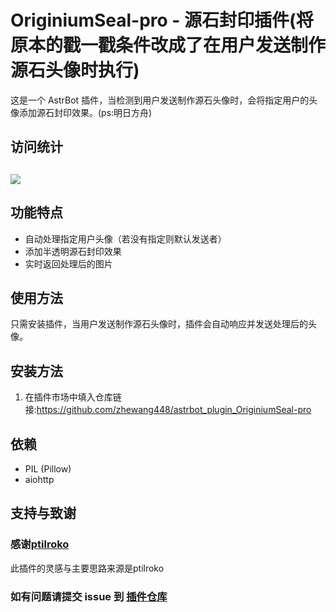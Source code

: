 
# OriginiumSeal-pro - 源石封印插件(将原本的戳一戳条件改成了在用户发送制作源石头像时执行)

这是一个 AstrBot 插件，当检测到用户发送制作源石头像时，会将指定用户的头像添加源石封印效果。(ps:明日方舟)

## 访问统计

## <a href="https://count.getloli.com/"><img src="https://count.getloli.com/get/@:astrbot_plugin_OriginiumSeal-pro?theme=rule34"></a>

## 功能特点

- 自动处理指定用户头像（若没有指定则默认发送者）
- 添加半透明源石封印效果
- 实时返回处理后的图片

## 使用方法

只需安装插件，当用户发送制作源石头像时，插件会自动响应并发送处理后的头像。

## 安装方法

1. 在插件市场中填入仓库链接:https://github.com/zhewang448/astrbot_plugin_OriginiumSeal-pro

## 依赖

- PIL (Pillow)
- aiohttp


## 支持与致谢

### 感谢[ptilroko](https://github.com/FengYing1314)
此插件的灵感与主要思路来源是ptilroko


### 如有问题请提交 issue 到 [插件仓库](https://github.com/zhewang448/astrbot_plugin_OriginiumSeal)
